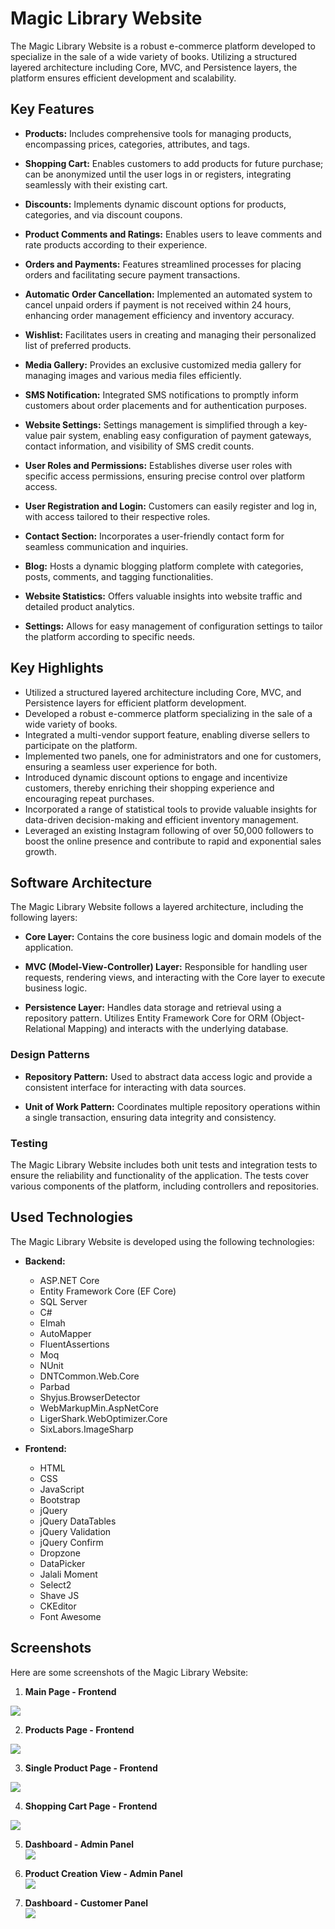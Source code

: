 # Magic Library Website

The Magic Library Website is a robust e-commerce platform developed to specialize in the sale of a wide variety of books. Utilizing a structured layered architecture including Core, MVC, and Persistence layers, the platform ensures efficient development and scalability.

## Key Features

- **Products:** Includes comprehensive tools for managing products, encompassing prices, categories, attributes, and tags.

- **Shopping Cart:** Enables customers to add products for future purchase; can be anonymized until the user logs in or registers, integrating seamlessly with their existing cart.

- **Discounts:** Implements dynamic discount options for products, categories, and via discount coupons.

- **Product Comments and Ratings:** Enables users to leave comments and rate products according to their experience.

- **Orders and Payments:** Features streamlined processes for placing orders and facilitating secure payment transactions.

- **Automatic Order Cancellation:** Implemented an automated system to cancel unpaid orders if payment is not received within 24 hours, enhancing order management efficiency and inventory accuracy.

- **Wishlist:** Facilitates users in creating and managing their personalized list of preferred products.

- **Media Gallery:** Provides an exclusive customized media gallery for managing images and various media files efficiently.

- **SMS Notification:** Integrated SMS notifications to promptly inform customers about order placements and for authentication purposes.

- **Website Settings:** Settings management is simplified through a key-value pair system, enabling easy configuration of payment gateways, contact information, and visibility of SMS credit counts.

- **User Roles and Permissions:** Establishes diverse user roles with specific access permissions, ensuring precise control over platform access.

- **User Registration and Login:** Customers can easily register and log in, with access tailored to their respective roles.

- **Contact Section:** Incorporates a user-friendly contact form for seamless communication and inquiries.

- **Blog:** Hosts a dynamic blogging platform complete with categories, posts, comments, and tagging functionalities.

- **Website Statistics:** Offers valuable insights into website traffic and detailed product analytics.

- **Settings:** Allows for easy management of configuration settings to tailor the platform according to specific needs.

## Key Highlights

- Utilized a structured layered architecture including Core, MVC, and Persistence layers for efficient platform development.
- Developed a robust e-commerce platform specializing in the sale of a wide variety of books.
- Integrated a multi-vendor support feature, enabling diverse sellers to participate on the platform.
- Implemented two panels, one for administrators and one for customers, ensuring a seamless user experience for both.
- Introduced dynamic discount options to engage and incentivize customers, thereby enriching their shopping experience and encouraging repeat purchases.
- Incorporated a range of statistical tools to provide valuable insights for data-driven decision-making and efficient inventory management.
- Leveraged an existing Instagram following of over 50,000 followers to boost the online presence and contribute to rapid and exponential sales growth.

## Software Architecture

The Magic Library Website follows a layered architecture, including the following layers:

- **Core Layer:** Contains the core business logic and domain models of the application.
  
- **MVC (Model-View-Controller) Layer:** Responsible for handling user requests, rendering views, and interacting with the Core layer to execute business logic.
  
- **Persistence Layer:** Handles data storage and retrieval using a repository pattern. Utilizes Entity Framework Core for ORM (Object-Relational Mapping) and interacts with the underlying database. 
  
### Design Patterns

- **Repository Pattern:** Used to abstract data access logic and provide a consistent interface for interacting with data sources.
  
- **Unit of Work Pattern:** Coordinates multiple repository operations within a single transaction, ensuring data integrity and consistency.

### Testing

The Magic Library Website includes both unit tests and integration tests to ensure the reliability and functionality of the application. The tests cover various components of the platform, including controllers and repositories.

## Used Technologies

The  Magic Library Website is developed using the following technologies:

- **Backend:**
   - ASP.NET Core
   - Entity Framework Core (EF Core)
   - SQL Server
   - C#
   - Elmah
   - AutoMapper
   - FluentAssertions
   - Moq
   - NUnit
   - DNTCommon.Web.Core
   - Parbad
   - Shyjus.BrowserDetector
   - WebMarkupMin.AspNetCore
   - LigerShark.WebOptimizer.Core
   - SixLabors.ImageSharp
   
- **Frontend:**
   - HTML
   - CSS
   - JavaScript
   - Bootstrap
   - jQuery
   - jQuery DataTables
   - jQuery Validation
   - jQuery Confirm
   - Dropzone
   - DataPicker
   - Jalali Moment
   - Select2
   - Shave JS
   - CKEditor
   - Font Awesome

## Screenshots

Here are some screenshots of the Magic Library Website:

1. **Main Page - Frontend**<br/>
  <img src="https://github.com/Xant-IR/Portfolio/blob/main/03.WebApplications/08.MagicLibraryWebsite/screenshots/front-main.png"/>

2. **Products Page - Frontend**<br/>
  <img src="https://github.com/Xant-IR/Portfolio/blob/main/03.WebApplications/08.MagicLibraryWebsite/screenshots/front-products.png"/>

3. **Single Product Page - Frontend**<br/>
  <img src="https://github.com/Xant-IR/Portfolio/blob/main/03.WebApplications/08.MagicLibraryWebsite/screenshots/front-products-single.png"/>

4. **Shopping Cart Page - Frontend**<br/>
  <img src="https://github.com/Xant-IR/Portfolio/blob/main/03.WebApplications/08.MagicLibraryWebsite/screenshots/front-cart.png"/>

5. **Dashboard - Admin Panel**<br/>
   <img src="https://github.com/Xant-IR/Portfolio/blob/main/03.WebApplications/08.MagicLibraryWebsite/screenshots/admin-panel-dashboard.png"/>

6. **Product Creation View - Admin Panel**<br/>
   <img src="https://github.com/Xant-IR/Portfolio/blob/main/03.WebApplications/08.MagicLibraryWebsite/screenshots/admin-panel-products-single.png"/>

7. **Dashboard - Customer Panel**<br/>
   <img src="https://github.com/Xant-IR/Portfolio/blob/main/03.WebApplications/08.MagicLibraryWebsite/screenshots/customer-panel-dashboard.png"/>

